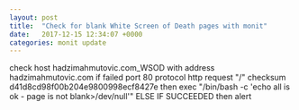 ```yaml
---
layout: post
title:  "Check for blank White Screen of Death pages with monit"
date:   2017-12-15 12:34:07 +0000
categories: monit update
---
```


check host hadzimahmutovic.com_WSOD with address hadzimahmutovic.com
if failed
port 80
protocol http
request "/"
checksum d41d8cd98f00b204e9800998ecf8427e
then exec "/bin/bash -c 'echo all is ok - page is not blank>/dev/null'"
ELSE IF SUCCEEDED
then alert
